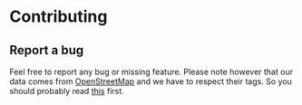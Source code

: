 # Contributing

## Report a bug

Feel free to report any bug or missing feature.
Please note however that our data comes from [OpenStreetMap](https://www.openstreetmap.org/) and we have to respect their tags.
So you should probably read [this](https://wiki.openstreetmap.org/wiki/Key:diet) first.
